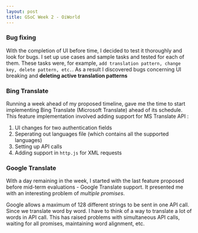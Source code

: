 ```yaml
---
layout: post
title: GSoC Week 2 - OiWorld
---
```


### Bug fixing

With the completion of UI before time, I decided to test it thoroughly and look for bugs. I set up use cases and sample tasks and tested for each of them. These tasks were, for example, `add translation pattern, change key, delete pattern, etc.`. As a result I discovered bugs concerning UI breaking and **deleting active translation patterns**

### Bing Translate

Running a week ahead of my proposed timeline, gave me the time to start implementing Bing Translate (Microsoft Translate) ahead of its schedule. This feature implementation involved adding support for MS Translate API :

1. UI changes for two authentication fields
2. Seperating out languages file (which contains all the supported languages)
3. Setting up API calls
4. Adding support in `http.js` for XML requests

### Google Translate

With a day remaining in the week, I started with the last feature proposed before mid-term evaluations - Google Translate support. It presented me with an interesting problem of *multiple promises*.

Google allows a maximum of 128 different strings to be sent in one API call. Since we translate word by word. I have to think of a way to translate a lot of words in API call. This has raised problems with simultaneous API calls, waiting for all promises, maintaining word alignment, etc.
